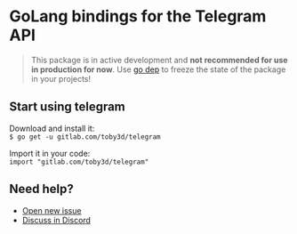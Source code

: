 # GoLang bindings for the Telegram API
> This package is in active development and **not recommended for use in production for now**. Use [go dep](https://golang.github.io/dep/) to freeze the state of the package in your projects!

## Start using telegram
Download and install it:  
`$ go get -u gitlab.com/toby3d/telegram`

Import it in your code:  
`import "gitlab.com/toby3d/telegram"`

## Need help?
- [Open new issue](https://gitlab.com/toby3d/telegram/issues/new)
- [Discuss in Discord](https://discord.gg/dCWkgSS)